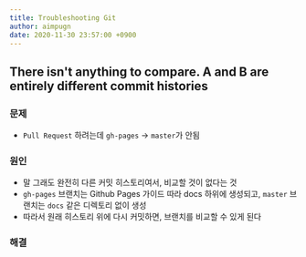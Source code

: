 ```yaml
---
title: Troubleshooting Git
author: aimpugn
date: 2020-11-30 23:57:00 +0900
---
```


## There isn't anything to compare. A and B are entirely different commit histories

### 문제

- `Pull Request` 하려는데 `gh-pages` &#8594; `master`가 안됨

### 원인

- 말 그래도 완전히 다른 커밋 히스토리여서, 비교할 것이 없다는 것
- `gh-pages` 브랜치는 Github Pages 가이드 따라 docs 하위에 생성되고, `master` 브랜치는 `docs` 같은 디렉토리 없이 생성
- 따라서 원래 히스토리 위에 다시 커밋하면, 브랜치를 비교할 수 있게 된다

### 해결
